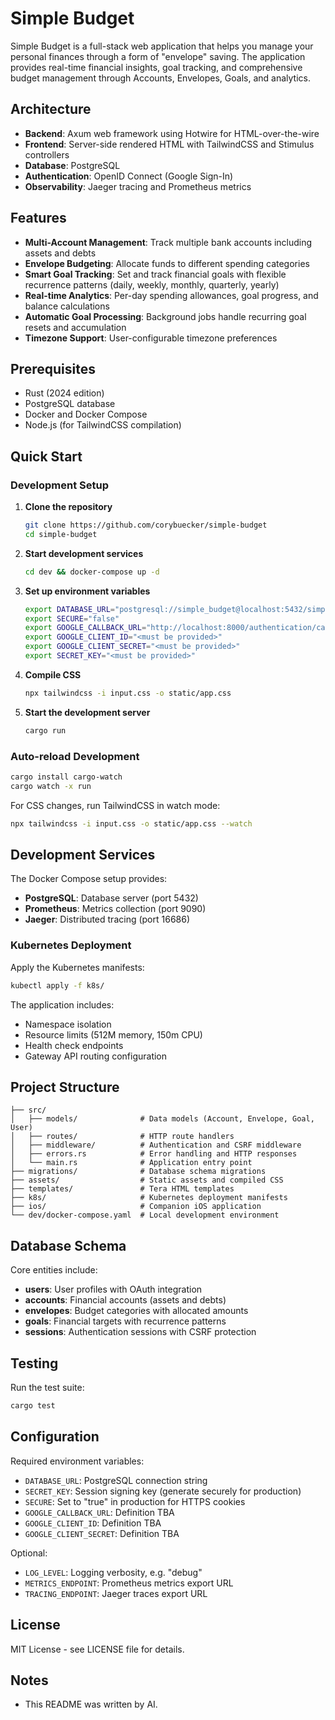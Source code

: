 # Simple Budget

Simple Budget is a full-stack web application that helps you manage your personal finances through a form of "envelope" saving. The application provides real-time financial insights, goal tracking, and comprehensive budget management through Accounts, Envelopes, Goals, and analytics.

## Architecture

- **Backend**: Axum web framework using Hotwire for HTML-over-the-wire
- **Frontend**: Server-side rendered HTML with TailwindCSS and Stimulus controllers
- **Database**: PostgreSQL
- **Authentication**: OpenID Connect (Google Sign-In)
- **Observability**: Jaeger tracing and Prometheus metrics

## Features

- **Multi-Account Management**: Track multiple bank accounts including assets and debts
- **Envelope Budgeting**: Allocate funds to different spending categories
- **Smart Goal Tracking**: Set and track financial goals with flexible recurrence patterns (daily, weekly, monthly, quarterly, yearly)
- **Real-time Analytics**: Per-day spending allowances, goal progress, and balance calculations
- **Automatic Goal Processing**: Background jobs handle recurring goal resets and accumulation
- **Timezone Support**: User-configurable timezone preferences

## Prerequisites

- Rust (2024 edition)
- PostgreSQL database
- Docker and Docker Compose
- Node.js (for TailwindCSS compilation)

## Quick Start

### Development Setup

1. **Clone the repository**
   ```bash
   git clone https://github.com/corybuecker/simple-budget
   cd simple-budget
   ```

2. **Start development services**
   ```bash
   cd dev && docker-compose up -d
   ```

3. **Set up environment variables**
   ```bash
   export DATABASE_URL="postgresql://simple_budget@localhost:5432/simple_budget"
   export SECURE="false"
   export GOOGLE_CALLBACK_URL="http://localhost:8000/authentication/callback"
   export GOOGLE_CLIENT_ID="<must be provided>"
   export GOOGLE_CLIENT_SECRET="<must be provided>"
   export SECRET_KEY="<must be provided>"
   ```

4. **Compile CSS**
   ```bash
   npx tailwindcss -i input.css -o static/app.css
   ```

4. **Start the development server**
   ```bash
   cargo run
   ```

### Auto-reload Development

```bash
cargo install cargo-watch
cargo watch -x run
```

For CSS changes, run TailwindCSS in watch mode:

```bash
npx tailwindcss -i input.css -o static/app.css --watch
```

## Development Services

The Docker Compose setup provides:

- **PostgreSQL**: Database server (port 5432)
- **Prometheus**: Metrics collection (port 9090)
- **Jaeger**: Distributed tracing (port 16686)

### Kubernetes Deployment

Apply the Kubernetes manifests:

```bash
kubectl apply -f k8s/
```

The application includes:
- Namespace isolation
- Resource limits (512M memory, 150m CPU)
- Health check endpoints
- Gateway API routing configuration

## Project Structure

```
├── src/
│   ├── models/              # Data models (Account, Envelope, Goal, User)
│   ├── routes/              # HTTP route handlers
│   ├── middleware/          # Authentication and CSRF middleware
│   ├── errors.rs            # Error handling and HTTP responses
│   └── main.rs              # Application entry point
├── migrations/              # Database schema migrations
├── assets/                  # Static assets and compiled CSS
├── templates/               # Tera HTML templates
├── k8s/                     # Kubernetes deployment manifests
├── ios/                     # Companion iOS application
└── dev/docker-compose.yaml  # Local development environment
```

## Database Schema

Core entities include:
- **users**: User profiles with OAuth integration
- **accounts**: Financial accounts (assets and debts)
- **envelopes**: Budget categories with allocated amounts
- **goals**: Financial targets with recurrence patterns
- **sessions**: Authentication sessions with CSRF protection

## Testing

Run the test suite:

```bash
cargo test
```

## Configuration

Required environment variables:

- `DATABASE_URL`: PostgreSQL connection string
- `SECRET_KEY`: Session signing key (generate securely for production)
- `SECURE`: Set to "true" in production for HTTPS cookies
- `GOOGLE_CALLBACK_URL`: Definition TBA
- `GOOGLE_CLIENT_ID`: Definition TBA
- `GOOGLE_CLIENT_SECRET`: Definition TBA

Optional:

- `LOG_LEVEL`: Logging verbosity, e.g. "debug"
- `METRICS_ENDPOINT`: Prometheus metrics export URL
- `TRACING_ENDPOINT`: Jaeger traces export URL

## License

MIT License - see LICENSE file for details.

## Notes

* This README was written by AI.
